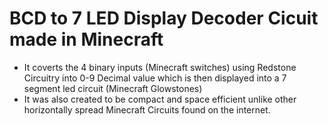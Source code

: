 # BCD to 7 LED Display Decoder Cicuit made in Minecraft 
- It coverts the 4 binary inputs (Minecraft switches) using Redstone Circuitry into 0-9 Decimal value which is then displayed into a 7 segment led circuit (Minecraft Glowstones)
- It was also created to be compact and space efficient unlike other horizontally spread Minecraft Circuits found on the internet.
